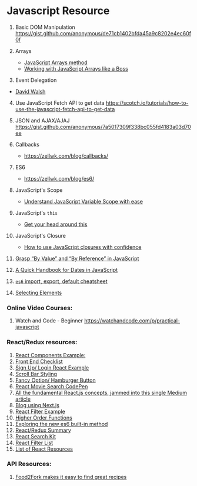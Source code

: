 # Javascript Resource

1. Basic DOM Manipulation
https://gist.github.com/anonymous/de71cb1402bfda45a9c8202e4ec60f0f

2. Arrays
 	* [JavaScript Arrays method](http://jilles.me/awesome-javascript-array-methods/)
 	* [Working with JavaScript Arrays like a Boss](https://hackernoon.com/work-with-javascript-arrays-like-a-boss-97207a042e42)

3. Event Delegation
  * [David Walsh](https://davidwalsh.name/event-delegate)

4. Use JavaScript Fetch API to get data
https://scotch.io/tutorials/how-to-use-the-javascript-fetch-api-to-get-data

5. JSON and AJAX/AJAJ
https://gist.github.com/anonymous/7a5017309f338bc055fd4183a03d70ee

6. Callbacks
 	* https://zellwk.com/blog/callbacks/ 	

7. ES6
 	* https://zellwk.com/blog/es6/ 	

8. JavaScript's Scope
 	* [Understand JavaScript Variable Scope with ease](https://hackernoon.com/understand-javascript-variable-scope-with-ease-221a6d41dc43) 

9. JavaScript's `this`
 	* [Get your head around this](https://hackernoon.com/get-your-head-around-this-73c23653b102)

10. JavaScript's Closure
 	* [How to use JavaScript closures with confidence](https://hackernoon.com/how-to-use-javascript-closures-with-confidence-85cd1f841a6b)
  
11. [Grasp “By Value” and “By Reference” in JavaScript](https://hackernoon.com/grasp-by-value-and-by-reference-in-javascript-7ed75efa1293)

12. [A Quick Handbook for Dates in JavaScript](https://hackernoon.com/a-quick-handbook-for-dates-in-javascript-7b71d0ef8e53)

13. [`es6` import, export, default cheatsheet](https://hackernoon.com/import-export-default-require-commandjs-javascript-nodejs-es6-vs-cheatsheet-different-tutorial-example-5a321738b50f)

14. [Selecting Elements](https://blog.garstasio.com/you-dont-need-jquery/selectors/)


### Online Video Courses:
1. Watch and Code - Beginner
https://watchandcode.com/p/practical-javascript

### React/Redux resources:
1. [React Components Example:](http://bokuweb.github.io/re-bulma/)
2. [Front End Checklist](https://github.com/thedaviddias/Front-End-Checklist)
3. [Sign Up/ Login React Example](https://medium.com/technoetics/create-basic-login-forms-using-create-react-app-module-in-reactjs-511b9790dede)
4. [Scroll Bar Styling](https://codepen.io/cheekymonkey/pen/gGZPVw)
5. [Fancy Option/ Hamburger Button](https://codepen.io/shayanea/pen/QqYOJX)
6. [React Movie Search CodePen](https://codepen.io/marcobiedermann/pen/gfvzx?editors=0010)
7. [All the fundamental React.js concepts, jammed into this single Medium article](https://medium.freecodecamp.org/all-the-fundamental-react-js-concepts-jammed-into-this-single-medium-article-c83f9b53eac2)
8. [Blog using Next.js](https://medium.com/styled-components/building-a-blog-with-next-js-359cf1236574)
9. [React Filter Example](https://react.rocks/tag/Filter)
10. [Higher Order Functions](https://medium.freecodecamp.org/higher-order-functions-in-javascript-d9101f9cf528)
11. [Exploring the new es6 built-in method](https://hackernoon.com/javascript-es6-exploring-the-new-built-in-methods-b62583b0a8e6)
12. [React/Redux Summary](https://codepen.io/stowball/post/a-dummy-s-guide-to-redux-and-thunk-in-react)
13. [React Search Kit](https://react.rocks/example/SearchKit)
14. [React Filter List](https://codepen.io/pjmtokyo/pen/ZGVjVV?editors=0010)
15. [List of React Resources](https://gist.github.com/jpalala/01226fd38fbb421279ef97d62d394c23)

### API Resources:
1. [Food2Fork makes it easy to find great recipes](http://food2fork.com/about/api)
